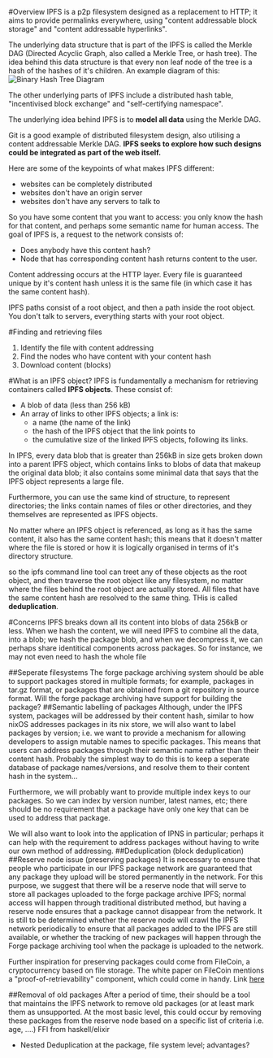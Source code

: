 #Overview
IPFS is a p2p filesystem designed as a replacement to HTTP; it aims to provide permalinks everywhere, using "content addressable block storage" and "content addressable hyperlinks". 

The underlying data structure that is part of the IPFS is called the Merkle DAG (Directed Acyclic Graph, also called a Merkle Tree, or hash tree). The idea behind this data structure is that every non leaf node of the tree is a hash of the hashes of it's children. An example diagram of this:
![Binary Hash Tree Diagram](https://upload.wikimedia.org/wikipedia/commons/thumb/9/95/Hash_Tree.svg/1024px-Hash_Tree.svg.png)

The other underlying parts of IPFS include a distributed hash table, "incentivised block exchange" and "self-certifying namespace".

The underlying idea behind IPFS is to __model all data__ using the Merkle DAG.

Git is a good example of distributed filesystem design, also utilising a content addressable Merkle DAG. __IPFS seeks to explore how such designs could be integrated as part of the web itself.__

Here are some of the keypoints of what makes IPFS different:
* websites can be completely distributed
* websites don't have an origin server
* websites don't have any servers to talk to


So you have some content that you want to access: you only know the hash for that content, and perhaps some semantic name for human access. The goal of IPFS is, a request to the network consists of:
* Does anybody have this content hash?
* Node that has corresponding content hash returns content to the user.

Content addressing occurs at the HTTP layer. Every file is guaranteed unique by it's content hash unless it is the same file (in which case it has the same content hash).

IPFS paths consist of a root object, and then a path inside the root object. You don't talk to servers, everything starts with your root object.

#Finding and retrieving files
1. Identify the file with content addressing
2. Find the nodes who have content with your content hash
3. Download content (blocks)

#What is an IPFS object?
IPFS is fundamentally a mechanism for retrieving containers called __IPFS objects__. These consist of:
* A blob of data (less than 256 kB)
* An array of links to other IPFS objects; a link is:
  * a name (the name of the link)
  * the hash of the IPFS object that the link points to
  * the cumulative size of the linked IPFS objects, following its links.

In IPFS, every data blob that is greater than 256kB in size gets broken down into a parent IPFS object, which contains links to blobs of data that makeup the original data blob; it also contains some minimal data that says that the IPFS object represents a large file.

Furthermore, you can use the same kind of structure, to represent directories; the links contain names of files or other directories, and they themselves are represented as IPFS objects.

No matter where an IPFS object is referenced, as long as it has the same content, it also has the same content hash; this means that it doesn't matter where the file is stored or how it is logically organised in terms of it's directory structure.

so the ipfs command line tool can treet any of these objects as the root object, and then traverse the root object like any filesystem, no matter where the files behind the root object are actually stored. All files that have the same content hash are resolved to the same thing. THis is called __deduplication__.

#Concerns
IPFS breaks down all its content into blobs of data 256kB or less. When we hash the content, we will need IPFS to combine all the data, into a blob; we hash the package blob, and when we decompress it, we can perhaps share identitical components across packages. So for instance, we may not even need to hash the whole file 

##Seperate filesystems
The forge package archiving system should be able to support packages stored in multiple formats; for example, packages in tar.gz format, or packages that are obtained from a git repository in source format. Will the forge package archiving have support for building the package? 
##Semantic labelling of packages
Although, under the IPFS system, packages will be addressed by their content hash, similar to how nixOS addresses packages in its nix store, we will also want to label packages by version; i.e. we want to provide a mechanism for allowing developers to assign mutable names to specific packages. This means that users can address packages through their semantic name rather than their content hash. Probably the simplest way to do this is to keep a seperate database of package names/versions, and resolve them to their content hash in the system...

Furthermore, we will probably want to provide multiple index keys to our packages. So we can index by version number, latest names, etc; there should be no requirement that a package have only one key that can be used to address that package.

We will also want to look into the application of IPNS in particular; perhaps it can help with the requirement to address packages without having to write our own method of addressing.
##Deduplication (block deduplication)
##Reserve node issue (preserving packages)
It is necessary to ensure that people who participate in our IPFS package network are guaranteed that any package they upload will be stored permanently in the network. For this purpose, we suggest that there will be a reserve node that will serve to store all packages uploaded to the forge package archive IPFS; normal access will happen through traditional distributed method, but having a reserve node ensures that a package cannot disappear from the network. It is still to be determined whether the reserve node will crawl the IPFS network periodically to ensure that all packages added to the IPFS are still available, or whether the tracking of new packages will happen through the Forge package archiving tool when the package is uploaded to the network.

Further inspiration for preserving packages could come from FileCoin, a cryptocurrency based on file storage. The white paper on FileCoin mentions a "proof-of-retrievability" component, which could come in handy. Link [here](http://filecoin.io/filecoin.pdf)

##Removal of old packages
After a period of time, their should be a tool that maintains the IPFS network to remove old packages (or at least mark them as unsupported. At the most basic level, this could occur by removing these packages from the reserve node based on a specific list of criteria i.e. age, ....)
FFI from haskell/elixir

* Nested Deduplication at the package, file system level; advantages?

